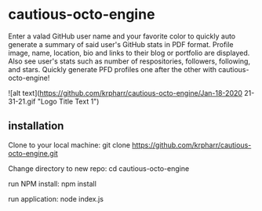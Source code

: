 # cautious-octo-engine

Enter a valad GitHub user name and your favorite color to quickly auto generate a summary of said user's GitHub stats in PDF format. Profile image, name, location, bio and links to their blog or portfolio are displayed.  Also see user's stats such as 
number of respositories, followers, following, and stars.  Quickly generate PFD profiles one after the other with cautious-octo-engine!


![alt text](https://github.com/krpharr/cautious-octo-engine/Jan-18-2020 21-31-21.gif "Logo Title Text 1")


## installation

Clone to your local machine:
git clone https://github.com/krpharr/cautious-octo-engine.git

Change directory to new repo:
cd cautious-octo-engine

run NPM install:
npm install

run application:
node index.js